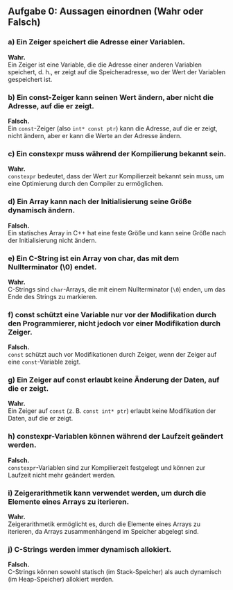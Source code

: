 ## Aufgabe 0: Aussagen einordnen (Wahr oder Falsch)

### a) Ein Zeiger speichert die Adresse einer Variablen.
**Wahr.**  
Ein Zeiger ist eine Variable, die die Adresse einer anderen Variablen speichert, d. h., er zeigt auf die Speicheradresse, wo der Wert der Variablen gespeichert ist.

### b) Ein const-Zeiger kann seinen Wert ändern, aber nicht die Adresse, auf die er zeigt.
**Falsch.**  
Ein `const`-Zeiger (also `int* const ptr`) kann die Adresse, auf die er zeigt, nicht ändern, aber er kann die Werte an der Adresse ändern.

### c) Ein constexpr muss während der Kompilierung bekannt sein.
**Wahr.**  
`constexpr` bedeutet, dass der Wert zur Kompilierzeit bekannt sein muss, um eine Optimierung durch den Compiler zu ermöglichen.

### d) Ein Array kann nach der Initialisierung seine Größe dynamisch ändern.
**Falsch.**  
Ein statisches Array in C++ hat eine feste Größe und kann seine Größe nach der Initialisierung nicht ändern.

### e) Ein C-String ist ein Array von char, das mit dem Nullterminator (\0) endet.
**Wahr.**  
C-Strings sind `char`-Arrays, die mit einem Nullterminator (`\0`) enden, um das Ende des Strings zu markieren.

### f) const schützt eine Variable nur vor der Modifikation durch den Programmierer, nicht jedoch vor einer Modifikation durch Zeiger.
**Falsch.**  
`const` schützt auch vor Modifikationen durch Zeiger, wenn der Zeiger auf eine `const`-Variable zeigt.

### g) Ein Zeiger auf const erlaubt keine Änderung der Daten, auf die er zeigt.
**Wahr.**  
Ein Zeiger auf `const` (z. B. `const int* ptr`) erlaubt keine Modifikation der Daten, auf die er zeigt.

### h) constexpr-Variablen können während der Laufzeit geändert werden.
**Falsch.**  
`constexpr`-Variablen sind zur Kompilierzeit festgelegt und können zur Laufzeit nicht mehr geändert werden.

### i) Zeigerarithmetik kann verwendet werden, um durch die Elemente eines Arrays zu iterieren.
**Wahr.**  
Zeigerarithmetik ermöglicht es, durch die Elemente eines Arrays zu iterieren, da Arrays zusammenhängend im Speicher abgelegt sind.

### j) C-Strings werden immer dynamisch allokiert.
**Falsch.**  
C-Strings können sowohl statisch (im Stack-Speicher) als auch dynamisch (im Heap-Speicher) allokiert werden.
